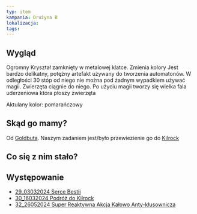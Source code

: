 ```yaml
---
typ: item
kampania: Drużyna B
lokalizacja: 
tags: 
---
```


## Wygląd
Ogromny Kryształ zamknięty w metalowej klatce. Zmienia kolory
Jest bardzo delikatny, potężny artefakt używany do tworzenia automatonów.
W odległości 30 stóp od niego nie można pod żadnym wypadkiem używać magii. 
Zwierzęta ciągnie do niego. Po użyciu magii tworzy się wielka fala uderzeniowa która płoszy zwierzęta

Aktulany kolor: pomarańczowy

## Skąd go mamy?
Od [Goldbuta](../NPC/Goldbut.md). Naszym zadaniem jest/było przewiezienie go do [Kilrock](../lokacje/Kilrock.md)

## Co się z nim stało?




## Występowanie
- [29_03032024 Serce Bestii](../sesje/29_03032024%20Serce%20Bestii.md)
- [30_16032024 Podróż do Kilrock](../sesje/30_16032024%20Podr%C3%B3%C5%BC%20do%20Kilrock.md)
- [32_26052024 Super Reaktywna Akcja Kałowo Anty-kłusownicza](../sesje/32_26052024%20Super%20Reaktywna%20Akcja%20Ka%C5%82owo%20Anty-k%C5%82usownicza.md)
